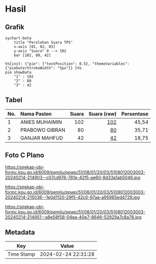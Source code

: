 # Hasil

## Grafik

```mermaid
xychart-beta
    title "Perolehan Suara TPS"
    x-axis [01, 02, 03]
    y-axis "Suara" 0 --> 102
    bar [102, 80, 42]
```

```mermaid
%%{init: {"pie": {"textPosition": 0.5}, "themeVariables": {"pieOuterStrokeWidth": "5px"}} }%%
pie showData
    "1" : 102
    "2" : 80
    "3" : 42
```

## Tabel

| No. | Nama Paslon    | Suara | Suara (raw) | Persentase |
|:--- |:-------------- | -----:| -----------:| ----------:|
| 1   | ANIES MUHAIMIN | 102   | [102][p-1]  | 45,54      |
| 2   | PRABOWO GIBRAN | 80    | [80][p-2]   | 35,71      |
| 3   | GANJAR MAHFUD  | 42    | [42][p-3]   | 18,75      |


[p-1]: https://github.com/gigit-pemilu/pemilu-2024-51-bali/blob/main/pilpres/hitung-suara/sub/51-bali/sub/08-buleleng/sub/01-gerokgak/sub/2003-sumberkima/sub/003-tps/sub/paslon-1.txt
[p-2]: https://github.com/gigit-pemilu/pemilu-2024-51-bali/blob/main/pilpres/hitung-suara/sub/51-bali/sub/08-buleleng/sub/01-gerokgak/sub/2003-sumberkima/sub/003-tps/sub/paslon-2.txt
[p-3]: https://github.com/gigit-pemilu/pemilu-2024-51-bali/blob/main/pilpres/hitung-suara/sub/51-bali/sub/08-buleleng/sub/01-gerokgak/sub/2003-sumberkima/sub/003-tps/sub/paslon-3.txt

## Foto C Plano

https://sirekap-obj-formc.kpu.go.id/6009/pemilu/ppwp/51/08/01/20/03/5108012003003-20240214-214903--c07cd976-781e-42f5-ae60-8d33a1ab5046.jpg

https://sirekap-obj-formc.kpu.go.id/6009/pemilu/ppwp/51/08/01/20/03/5108012003003-20240214-215036--1e0d1120-29f5-42c0-97aa-a95965ed4729.jpg

https://sirekap-obj-formc.kpu.go.id/6009/pemilu/ppwp/51/08/01/20/03/5108012003003-20240214-214951--a8e58f58-04ea-40e7-8646-52929a7c8a78.jpg


## Metadata

| Key        | Value               |
| ---------- | ------------------- |
| Time Stamp | 2024-02-24 22:31:28 |



